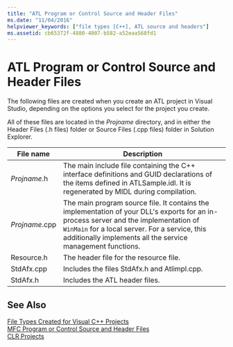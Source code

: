 ```yaml
---
title: "ATL Program or Control Source and Header Files"
ms.date: "11/04/2016"
helpviewer_keywords: ["file types [C++], ATL source and headers"]
ms.assetid: cb65372f-4880-4007-b582-a52eaa568fd1
---
```

# ATL Program or Control Source and Header Files

The following files are created when you create an ATL project in Visual Studio, depending on the options you select for the project you create.

All of these files are located in the *Projname* directory, and in either the Header Files (.h files) folder or Source Files (.cpp files) folder in Solution Explorer.

|File name|Description|
|---------------|-----------------|
|*Projname*.h|The main include file containing the C++ interface definitions and GUID declarations of the items defined in ATLSample.idl. It is regenerated by MIDL during compilation.|
|*Projname*.cpp|The main program source file. It contains the implementation of your DLL's exports for an in-process server and the implementation of `WinMain` for a local server. For a service, this additionally implements all the service management functions.|
|Resource.h|The header file for the resource file.|
|StdAfx.cpp|Includes the files StdAfx.h and Atlimpl.cpp.|
|StdAfx.h|Includes the ATL header files.|

## See Also

[File Types Created for Visual C++ Projects](file-types-created-for-visual-cpp-projects.md)<br>
[MFC Program or Control Source and Header Files](../mfc-program-or-control-source-and-header-files.md)<br>
[CLR Projects](../ide/files-created-for-clr-projects.md)